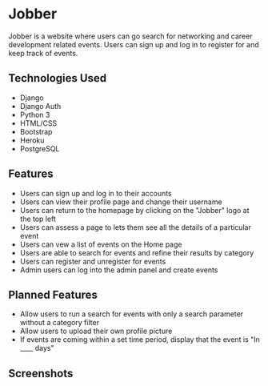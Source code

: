 # Jobber

Jobber is a website where users can go search for networking and career development related events. Users can sign up and log in to register for and keep track of events.

## Technologies Used

* Django
* Django Auth
* Python 3
* HTML/CSS
* Bootstrap
* Heroku
* PostgreSQL

## Features

* Users can sign up and log in to their accounts
* Users can view their profile page and change their username
* Users can return to the homepage by clicking on the "Jobber" logo at the top left
* Users can assess a page to lets them see all the details of a particular event
* Users can vew a list of events on the Home page
* Users are able to search for events and refine their results by category
* Users can register and unregister for events
* Admin users can log into the admin panel and create events

## Planned Features

* Allow users to run a search for events with only a search parameter without a category filter
* Allow users to upload their own profile picture
* If events are coming within a set time period, display that the event is "In \_\_\_\_ days"


## Screenshots
